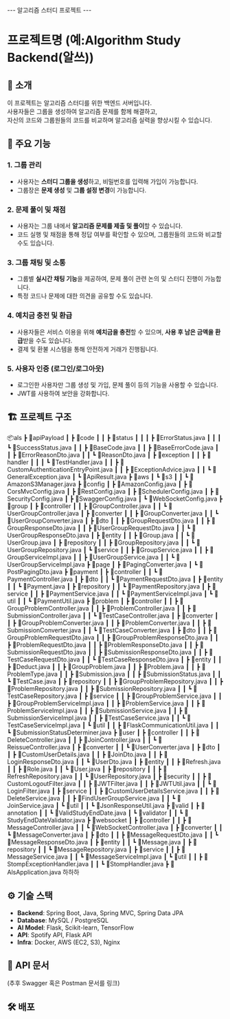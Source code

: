 --- 알고리즘 스터디 프로젝트 ---
# 프로젝트명 (예:Algorithm Study Backend(알쓰))

## 📝 소개
이 프로젝트는 알고리즘 스터디를 위한 백엔드 서버입니다.  
사용자들은 그룹을 생성하여 알고리즘 문제를 함께 해결하고,  
자신의 코드와 그룹원들의 코드를 비교하며 알고리즘 실력을 향상시킬 수 있습니다.

## 🚀 주요 기능
### 1. 그룹 관리  
- 사용자는 **스터디 그룹을 생성**하고, 비밀번호를 입력해 가입이 가능합니다.  
- 그룹장은 **문제 생성** 및 **그룹 설정 변경**이 가능합니다.  

### 2. 문제 풀이 및 채점  
- 사용자는 그룹 내에서 **알고리즘 문제를 제출 및 풀이**할 수 있습니다.  
- 코드 실행 및 채점을 통해 정답 여부를 확인할 수 있으며, 그룹원들의 코드와 비교할 수도 있습니다.  

### 3. 그룹 채팅 및 소통  
- 그룹별 **실시간 채팅 기능**을 제공하여, 문제 풀이 관련 논의 및 스터디 진행이 가능합니다.  
- 특정 코드나 문제에 대한 의견을 공유할 수도 있습니다.  

### 4. 예치금 충전 및 환급  
- 사용자들은 서비스 이용을 위해 **예치금을 충전**할 수 있으며, **사용 후 남은 금액을 환급**받을 수도 있습니다.  
- 결제 및 환불 시스템을 통해 안전하게 거래가 진행됩니다.  

### 5. 사용자 인증 (로그인/로그아웃)  
- 로그인한 사용자만 그룹 생성 및 가입, 문제 풀이 등의 기능을 사용할 수 있습니다.  
- JWT를 사용하여 보안을 강화합니다.
## 🏗️ 프로젝트 구조
📦als
 ┣ 📂apiPayload
 ┃ ┣ 📂code
 ┃ ┃ ┣ 📂status
 ┃ ┃ ┃ ┣ 📜ErrorStatus.java
 ┃ ┃ ┃ ┗ 📜SuccessStatus.java
 ┃ ┃ ┣ 📜BaseCode.java
 ┃ ┃ ┣ 📜BaseErrorCode.java
 ┃ ┃ ┣ 📜ErrorReasonDto.java
 ┃ ┃ ┗ 📜ReasonDto.java
 ┃ ┣ 📂exception
 ┃ ┃ ┣ 📂handler
 ┃ ┃ ┃ ┗ 📜TestHandler.java
 ┃ ┃ ┣ 📜CustomAuthenticationEntryPoint.java
 ┃ ┃ ┣ 📜ExceptionAdvice.java
 ┃ ┃ ┗ 📜GeneralException.java
 ┃ ┗ 📜ApiResult.java
 ┣ 📂aws
 ┃ ┗ 📂s3
 ┃ ┃ ┗ 📜AmazonS3Manager.java
 ┣ 📂config
 ┃ ┣ 📜AmazonConfig.java
 ┃ ┣ 📜CorsMvcConfig.java
 ┃ ┣ 📜RestConfig.java
 ┃ ┣ 📜SchedulerConfig.java
 ┃ ┣ 📜SecurityConfig.java
 ┃ ┣ 📜SwaggerConfig.java
 ┃ ┗ 📜WebSocketConfig.java
 ┣ 📂group
 ┃ ┣ 📂controller
 ┃ ┃ ┣ 📜GroupController.java
 ┃ ┃ ┗ 📜UserGroupController.java
 ┃ ┣ 📂converter
 ┃ ┃ ┣ 📜GroupConverter.java
 ┃ ┃ ┗ 📜UserGroupConverter.java
 ┃ ┣ 📂dto
 ┃ ┃ ┣ 📜GroupRequestDto.java
 ┃ ┃ ┣ 📜GroupResponseDto.java
 ┃ ┃ ┣ 📜UserGroupRequestDto.java
 ┃ ┃ ┗ 📜UserGroupResponseDto.java
 ┃ ┣ 📂entity
 ┃ ┃ ┣ 📜Group.java
 ┃ ┃ ┗ 📜UserGroup.java
 ┃ ┣ 📂repository
 ┃ ┃ ┣ 📜GroupRepository.java
 ┃ ┃ ┗ 📜UserGroupRepository.java
 ┃ ┗ 📂service
 ┃ ┃ ┣ 📜GroupService.java
 ┃ ┃ ┣ 📜GroupServiceImpl.java
 ┃ ┃ ┣ 📜UserGroupService.java
 ┃ ┃ ┗ 📜UserGroupServiceImpl.java
 ┣ 📂page
 ┃ ┣ 📜PagingConverter.java
 ┃ ┗ 📜PostPagingDto.java
 ┣ 📂payment
 ┃ ┣ 📂controller
 ┃ ┃ ┗ 📜PaymentController.java
 ┃ ┣ 📂dto
 ┃ ┃ ┗ 📜PaymentRequestDto.java
 ┃ ┣ 📂entity
 ┃ ┃ ┗ 📜Payment.java
 ┃ ┣ 📂repository
 ┃ ┃ ┗ 📜PaymentRepository.java
 ┃ ┣ 📂service
 ┃ ┃ ┣ 📜PaymentService.java
 ┃ ┃ ┗ 📜PaymentServiceImpl.java
 ┃ ┗ 📂util
 ┃ ┃ ┗ 📜PaymentUtil.java
 ┣ 📂problem
 ┃ ┣ 📂controller
 ┃ ┃ ┣ 📜GroupProblemController.java
 ┃ ┃ ┣ 📜ProblemController.java
 ┃ ┃ ┣ 📜SubmissionController.java
 ┃ ┃ ┗ 📜TestCaseController.java
 ┃ ┣ 📂converter
 ┃ ┃ ┣ 📜GroupProblemConverter.java
 ┃ ┃ ┣ 📜ProblemConverter.java
 ┃ ┃ ┣ 📜SubmissionConverter.java
 ┃ ┃ ┗ 📜TestCaseConverter.java
 ┃ ┣ 📂dto
 ┃ ┃ ┣ 📜GroupProblemRequestDto.java
 ┃ ┃ ┣ 📜GroupProblemResponseDto.java
 ┃ ┃ ┣ 📜ProblemRequestDto.java
 ┃ ┃ ┣ 📜ProblemResponseDto.java
 ┃ ┃ ┣ 📜SubmissionRequestDto.java
 ┃ ┃ ┣ 📜SubmissionResponseDto.java
 ┃ ┃ ┣ 📜TestCaseRequestDto.java
 ┃ ┃ ┗ 📜TestCaseResponseDto.java
 ┃ ┣ 📂entity
 ┃ ┃ ┣ 📜Deduct.java
 ┃ ┃ ┣ 📜GroupProblem.java
 ┃ ┃ ┣ 📜Problem.java
 ┃ ┃ ┣ 📜ProblemType.java
 ┃ ┃ ┣ 📜Submission.java
 ┃ ┃ ┣ 📜SubmissionStatus.java
 ┃ ┃ ┗ 📜TestCase.java
 ┃ ┣ 📂repository
 ┃ ┃ ┣ 📜GroupProblemRepository.java
 ┃ ┃ ┣ 📜ProblemRepository.java
 ┃ ┃ ┣ 📜SubmissionRepository.java
 ┃ ┃ ┗ 📜TestCaseRepository.java
 ┃ ┣ 📂service
 ┃ ┃ ┣ 📜GroupProblemService.java
 ┃ ┃ ┣ 📜GroupProblemServiceImpl.java
 ┃ ┃ ┣ 📜ProblemService.java
 ┃ ┃ ┣ 📜ProblemServiceImpl.java
 ┃ ┃ ┣ 📜SubmissionService.java
 ┃ ┃ ┣ 📜SubmissionServiceImpl.java
 ┃ ┃ ┣ 📜TestCaseService.java
 ┃ ┃ ┗ 📜TestCaseServiceImpl.java
 ┃ ┗ 📂util
 ┃ ┃ ┣ 📜FlaskCommunicationUtil.java
 ┃ ┃ ┗ 📜SubmissionStatusDeterminer.java
 ┣ 📂user
 ┃ ┣ 📂controller
 ┃ ┃ ┣ 📜DeleteController.java
 ┃ ┃ ┣ 📜JoinController.java
 ┃ ┃ ┗ 📜ReissueController.java
 ┃ ┣ 📂converter
 ┃ ┃ ┗ 📜UserConverter.java
 ┃ ┣ 📂dto
 ┃ ┃ ┣ 📜CustomUserDetails.java
 ┃ ┃ ┣ 📜JoinDto.java
 ┃ ┃ ┣ 📜LoginResponseDto.java
 ┃ ┃ ┗ 📜UserDto.java
 ┃ ┣ 📂entity
 ┃ ┃ ┣ 📜Refresh.java
 ┃ ┃ ┣ 📜Role.java
 ┃ ┃ ┗ 📜User.java
 ┃ ┣ 📂repository
 ┃ ┃ ┣ 📜RefreshRepository.java
 ┃ ┃ ┗ 📜UserRepository.java
 ┃ ┣ 📂security
 ┃ ┃ ┣ 📜CustomLogoutFilter.java
 ┃ ┃ ┣ 📜JWTFilter.java
 ┃ ┃ ┣ 📜JWTUtil.java
 ┃ ┃ ┗ 📜LoginFilter.java
 ┃ ┣ 📂service
 ┃ ┃ ┣ 📜CustomUserDetailsService.java
 ┃ ┃ ┣ 📜DeleteService.java
 ┃ ┃ ┣ 📜FindUserGroupService.java
 ┃ ┃ ┗ 📜JoinService.java
 ┃ ┗ 📂util
 ┃ ┃ ┗ 📜JsonResponseUtil.java
 ┣ 📂valid
 ┃ ┣ 📂annotation
 ┃ ┃ ┗ 📜ValidStudyEndDate.java
 ┃ ┗ 📂validator
 ┃ ┃ ┗ 📜StudyEndDateValidator.java
 ┣ 📂websocket
 ┃ ┣ 📂controller
 ┃ ┃ ┣ 📜MessageController.java
 ┃ ┃ ┗ 📜WebSocketController.java
 ┃ ┣ 📂converter
 ┃ ┃ ┗ 📜MessageConverter.java
 ┃ ┣ 📂dto
 ┃ ┃ ┣ 📜MessageRequestDto.java
 ┃ ┃ ┗ 📜MessageResponseDto.java
 ┃ ┣ 📂entity
 ┃ ┃ ┗ 📜Message.java
 ┃ ┣ 📂repository
 ┃ ┃ ┗ 📜MessageRepository.java
 ┃ ┣ 📂service
 ┃ ┃ ┣ 📜MessageService.java
 ┃ ┃ ┗ 📜MessageServiceImpl.java
 ┃ ┗ 📂util
 ┃ ┃ ┣ 📜StompExceptionHandler.java
 ┃ ┃ ┗ 📜StompHandler.java
 ┣ 📜AlsApplication.java
하하하 

## ⚙️ 기술 스택
- **Backend**: Spring Boot, Java, Spring MVC, Spring Data JPA  
- **Database**: MySQL / PostgreSQL  
- **AI Model**: Flask, Scikit-learn, TensorFlow  
- **API**: Spotify API, Flask API  
- **Infra**: Docker, AWS (EC2, S3), Nginx  

## 📖 API 문서
(추후 Swagger 혹은 Postman 문서를 링크)  

## 🛠️ 배포
